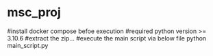 # msc_proj
#install docker compose befoe execution
#required python version >= 3.10.6
#extract the zip...
#execute the main script via below file
python main_script.py
